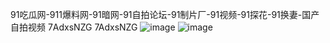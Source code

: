 
91吃瓜网-911爆料网-91暗网-91自拍论坛-91制片厂-91视频-91探花-91换妻-国产自拍视频
7AdxsNZG
7AdxsNZG
![image](https://github.com/user-attachments/assets/b555534a-3470-4a35-a363-7b21a8fec5bd)
![image](https://github.com/user-attachments/assets/cf81b573-1192-4a01-ba00-f853f7b9c6d5)
